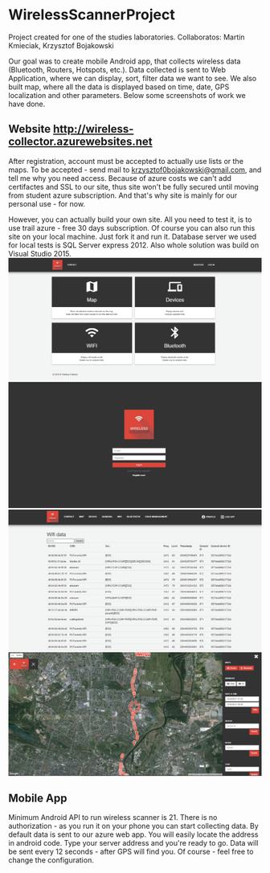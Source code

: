 # WirelessScannerProject
Project created for one of the studies laboratories. 
Collaboratos: Martin Kmieciak, Krzysztof Bojakowski

Our goal was to create mobile Android app, that collects wireless data (Bluetooth, Routers, Hotspots, etc.).
Data collected is sent to Web Application, where we can display, sort, filter data we want to see.
We also built map, where all the data is displayed based on time, date, GPS localization and other parameters.
Below some screenshots of work we have done.


## Website http://wireless-collector.azurewebsites.net
After registration, account must be accepted to actually use lists or the maps.
To be accepted - send mail to krzysztof0bojakowski@gmail.com, and tell me why you need access.
Because of azure costs we can't add certifactes and SSL to our site, thus site won't be fully secured until moving from student azure subscription. And that's why site is mainly for our personal use - for now.

However, you can actually build your own site. All you need to test it, is to use trail azure - free 30 days subscription.
Of course you can also run this site on your local machine. Just fork it and run it. Database server we used for local tests is SQL Server express 2012. Also whole solution was build on Visual Studio 2015.
![alt tag](https://github.com/bojakowsky/WirelessScannerProject/blob/master/1.png)
![alt tag](https://github.com/bojakowsky/WirelessScannerProject/blob/master/2.png)
![alt tag](https://github.com/bojakowsky/WirelessScannerProject/blob/master/3.png)
![alt tag](https://github.com/bojakowsky/WirelessScannerProject/blob/master/4.png)
## Mobile App
Minimum Android API to run wireless scanner is 21. 
There is no authorization - as you run it on your phone you can start collecting data. By default data is sent to our azure web app. You will easily locate the address in android code. Type your server address and you're ready to go. Data will be sent every 12 seconds - after GPS will find you. Of course - feel free to change the configuration.
